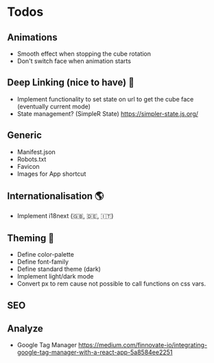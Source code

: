 # Todos

## Animations

- Smooth effect when stopping the cube rotation
- Don't switch face when animation starts

## Deep Linking (nice to have) 🔗

- Implement functionality to set state on url to get the cube face (eventually current mode)
- State management? (SimpleR State) https://simpler-state.js.org/

## Generic

- Manifest.json
- Robots.txt
- Favicon
- Images for App shortcut

## Internationalisation 🌎

- Implement i18next (🇬🇧, 🇩🇪, 🇮🇹)

## Theming 🎨

- Define color-palette
- Define font-family
- Define standard theme (dark)
- Implement light/dark mode
- Convert px to rem cause not possible to call functions on css vars.

## SEO

## Analyze

- Google Tag Manager https://medium.com/finnovate-io/integrating-google-tag-manager-with-a-react-app-5a8584ee2251
